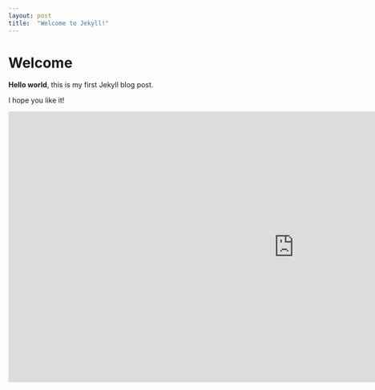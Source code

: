 ```yaml
---
layout: post
title:  "Welcome to Jekyll!"
---
```


# Welcome

**Hello world**, this is my first Jekyll blog post.

I hope you like it!

<iframe title="dashboard" width="1140" height="541.25" src="https://app.powerbigov.us/reportEmbed?reportId=04283693-b1c7-4ee5-83a9-f783d5037250&autoAuth=true&ctid=20b4933b-baad-433c-9c02-70edcc7559c6" frameborder="0" allowFullScreen="true"></iframe>
